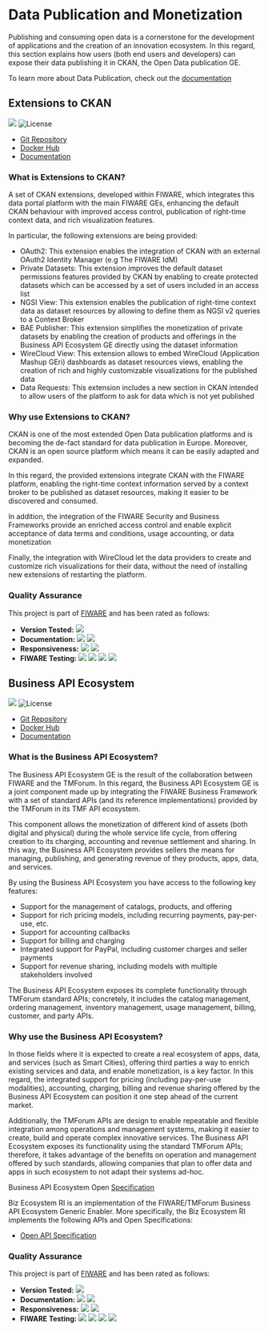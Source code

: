 # Data Publication and Monetization

Publishing and consuming open data is a cornerstone for the development of applications and the creation of an innovation ecosystem. In this regard, this section explains how users (both end users and developers) can expose their data publishing it in CKAN, the Open Data publication GE.

To learn more about Data Publication, check out the [documentation](https://fiwaretourguide.readthedocs.io/en/latest/data-publication/introduction/)

## Extensions to CKAN

[![](https://nexus.lab.fiware.org/repository/raw/public/badges/chapters/data-publication.svg)](https://www.fiware.org/developers/catalogue/)
![License](https://img.shields.io/github/license/conwetlab/FIWARE-CKAN-Extensions.svg)

* [Git Repository](https://github.com/conwetlab/FIWARE-CKAN-Extensions)
* [Docker Hub](https://hub.docker.com/r/fiware/ckan-extended/)
* [Documentation](https://fiware-ckan-extensions.rtfd.io/)

### What is Extensions to CKAN?

A set of CKAN extensions, developed within FIWARE, which integrates this data portal platform with the main FIWARE GEs, enhancing the default CKAN behaviour with improved access control, publication of right-time context data, and rich visualization features.

In particular, the following extensions are being provided:

* OAuth2: This extension enables the integration of CKAN with an external OAuth2 Identity Manager (e.g The FIWARE IdM)
* Private Datasets: This extension improves the default dataset permissions features provided by CKAN by enabling to create protected datasets which can be accessed by a set of users included in an access list
* NGSI View: This extension enables the publication of right-time context data as dataset resources by allowing to define them as NGSI v2 queries to a Context Broker
* BAE Publisher: This extension simplifies the monetization of private datasets by enabling the creation of products and offerings in the Business API Ecosystem GE directly using the dataset information
* WireCloud View: This extension allows to embed WireCloud (Application Mashup GEri) dashboards as dataset resources views, enabling the creation of rich and highly customizable visualizations for the published data
* Data Requests: This extension includes a new section in CKAN intended to allow users of the platform to ask for data which is not yet published


### Why use Extensions to CKAN?
CKAN is one of the most extended Open Data publication platforms and is becoming the de-fact standard for data publication in Europe. Moreover, CKAN is an open source platform which means it can be easily adapted and expanded.

In this regard, the provided extensions integrate CKAN with the FIWARE platform, enabling the right-time context information served by a context broker to be published as dataset resources, making it easier to be discovered and consumed.

In addition, the integration of the FIWARE Security and Business Frameworks provide an enriched access control and enable explicit acceptance of data terms and conditions, usage accounting, or data monetization

Finally, the integration with WireCloud let the data providers to create and customize rich visualizations for their data, without the need of installing new extensions of restarting the platform.

###  Quality Assurance

This project is part of [FIWARE](http://fiware.org/) and has been rated as follows:

* **Version Tested:** ![ ](https://img.shields.io/badge/dynamic/json.svg?label=Version&url=https://fiware.github.io/catalogue/json/ckan.json&query=$.version&colorB=blue)
* **Documentation:** ![ ](https://img.shields.io/badge/dynamic/json.svg?label=Completeness&url=https://fiware.github.io/catalogue/json/ckan.json&query=$.docCompleteness&colorB=blue) ![ ](https://img.shields.io/badge/dynamic/json.svg?label=Usability&url=https://fiware.github.io/catalogue/json/ckan.json&query=$.docSoundness&colorB=blue)
* **Responsiveness:** ![ ](https://img.shields.io/badge/dynamic/json.svg?label=Time%20to%20Respond&url=https://fiware.github.io/catalogue/json/ckan.json&query=$.timeToCharge&colorB=blue) ![ ](https://img.shields.io/badge/dynamic/json.svg?label=Time%20to%20Fix&url=https://fiware.github.io/catalogue/json/ckan.json&query=$.timeToFix&colorB=blue)
* **FIWARE Testing:** ![ ](https://img.shields.io/badge/dynamic/json.svg?label=Tests%20Passed&url=https://fiware.github.io/catalogue/json/ckan.json&query=$.failureRate&colorB=blue)
![ ](https://img.shields.io/badge/dynamic/json.svg?label=Scalability&url=https://fiware.github.io/catalogue/json/ckan.json&query=$.scalability&colorB=blue)
![ ](https://img.shields.io/badge/dynamic/json.svg?label=Performance&url=https://fiware.github.io/catalogue/json/ckan.json&query=$.performance&colorB=blue)
![ ](https://img.shields.io/badge/dynamic/json.svg?label=Stability&url=https://fiware.github.io/catalogue/json/ckan.json&query=$.stability&colorB=blue)

## Business API Ecosystem

[![](https://nexus.lab.fiware.org/repository/raw/public/badges/chapters/data-monetization.svg)](https://www.fiware.org/developers/catalogue/)
![License](https://img.shields.io/github/license/FIWARE-TMForum/Business-API-Ecosystem.svg)

* [Git Repository](https://github.com/FIWARE-TMForum/Business-API-Ecosystem)
* [Docker Hub](https://hub.docker.com/r/fiware/business-api-ecosystem)
* [Documentation](https://business-api-ecosystem.rtfd.io/)

### What is the Business API Ecosystem?

The Business API Ecosystem GE is the result of the collaboration between FIWARE and the TMForum. In this regard, the Business API Ecosystem GE is a joint component made up by integrating the FIWARE Business Framework with a set of standard APIs (and its reference implementations) provided by the TMForum in its TMF API ecosystem.

This component allows the monetization of different kind of assets (both digital and physical) during the whole service life cycle, from offering creation to its charging, accounting and revenue settlement and sharing. In this way, the Business API Ecosystem provides sellers the means for managing, publishing, and generating revenue of they products, apps, data, and services.

By using the Business API Ecosystem you have access to the following key features:

* Support for the management of catalogs, products, and offering
* Support for rich pricing models, including recurring payments, pay-per-use, etc.
* Support for accounting callbacks
* Support for billing and charging
* Integrated support for PayPal, including customer charges and seller payments
* Support for revenue sharing, including models with multiple stakeholders involved

The Business API Ecosystem exposes its complete functionality through TMForum standard APIs; concretely, it includes the catalog management, ordering management, inventory management, usage management, billing, customer, and party APIs.

### Why use the Business API Ecosystem?

In those fields where it is expected to create a real ecosystem of apps, data, and services (such as Smart Cities), offering third parties a way to enrich existing services and data, and enable monetization, is a key factor. In this regard, the integrated support for pricing (including pay-per-use modalities), accounting, charging, billing and revenue sharing offered by the Business API Ecosystem can position it one step ahead of the current market.

Additionally, the TMForum APIs are design to enable repeatable and flexible integration among operations and management systems, making it easier to create, build and operate complex innovative services. The Business API Ecosystem exposes its functionality using the standard TMForum APIs; therefore, it takes advantage of the benefits on operation and management offered by such standards, allowing companies that plan to offer data and apps in such ecosystem to not adapt their systems ad-hoc.

Business API Ecosystem Open [Specification](https://forge.fiware.org/plugins/mediawiki/wiki/fiware/index.php/FIWARE.OpenSpecification.Apps.BusinessAPIEcosystem)

Biz Ecosystem RI is an implementation of the FIWARE/TMForum Business API Ecosystem Generic Enabler. More specifically, the Biz Ecosystem RI implements the following APIs and Open Specifications:

* [Open API Specification](https://fiware-tmforum.github.io/Business-API-Ecosystem/)

###  Quality Assurance

This project is part of [FIWARE](http://fiware.org/) and has been rated as follows:

* **Version Tested:** ![ ](https://img.shields.io/badge/dynamic/json.svg?label=Version&url=https://fiware.github.io/catalogue/json/biz_framework.json&query=$.version&colorB=blue)
* **Documentation:** ![ ](https://img.shields.io/badge/dynamic/json.svg?label=Completeness&url=https://fiware.github.io/catalogue/json/biz_framework.json&query=$.docCompleteness&colorB=blue) ![ ](https://img.shields.io/badge/dynamic/json.svg?label=Usability&url=https://fiware.github.io/catalogue/json/biz_framework.json&query=$.docSoundness&colorB=blue)
* **Responsiveness:** ![ ](https://img.shields.io/badge/dynamic/json.svg?label=Time%20to%20Respond&url=https://fiware.github.io/catalogue/json/biz_framework.json&query=$.timeToCharge&colorB=blue) ![ ](https://img.shields.io/badge/dynamic/json.svg?label=Time%20to%20Fix&url=https://fiware.github.io/catalogue/json/biz_framework.json&query=$.timeToFix&colorB=blue)
* **FIWARE Testing:** ![ ](https://img.shields.io/badge/dynamic/json.svg?label=Tests%20Passed&url=https://fiware.github.io/catalogue/json/biz_framework.json&query=$.failureRate&colorB=blue)
![ ](https://img.shields.io/badge/dynamic/json.svg?label=Scalability&url=https://fiware.github.io/catalogue/json/biz_framework.json&query=$.scalability&colorB=blue)
![ ](https://img.shields.io/badge/dynamic/json.svg?label=Performance&url=https://fiware.github.io/catalogue/json/biz_framework.json&query=$.performance&colorB=blue)
![ ](https://img.shields.io/badge/dynamic/json.svg?label=Stability&url=https://fiware.github.io/catalogue/json/biz_framework.json&query=$.stability&colorB=blue)